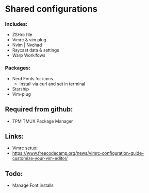 # Shared configurations

### Includes:

- ZSHrc file
- Vimrc & vim plug
- Nvim | Nvchad
- Raycast data & settings
- Warp Worklfows

### Packages:

- Nerd Fonts for icons
  - Install via curl and set in terminal
- Starship
- Vim-plug

## Required from github:
- TPM TMUX Package Manager

## Links:

- Vimrc setuo:
- https://www.freecodecamp.org/news/vimrc-configuration-guide-customize-your-vim-editor/

## Todo:

- Manage Font installs
